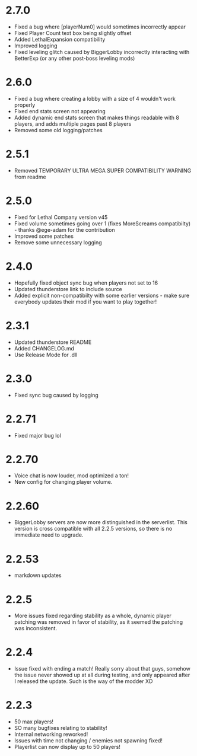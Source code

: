 # 2.7.0
+ Fixed a bug where [playerNum0] would sometimes incorrectly appear
+ Fixed Player Count text box being slightly offset
+ Added LethalExpansion compatibility
+ Improved logging
+ Fixed leveling glitch caused by BiggerLobby incorrectly interacting with BetterExp (or any other post-boss leveling mods)
# 2.6.0
+ Fixed a bug where creating a lobby with a size of 4 wouldn't work properly
+ Fixed end stats screen not appearing
+ Added dynamic end stats screen that makes things readable with 8 players, and adds multiple pages past 8 players
+ Removed some old logging/patches
# 2.5.1
+ Removed TEMPORARY ULTRA MEGA SUPER COMPATIBILITY WARNING from readme
# 2.5.0
+ Fixed for Lethal Company version v45
+ Fixed volume sometimes going over 1 (fixes MoreScreams compatibilty) - thanks @ege-adam for the contribution
+ Improved some patches
+ Remove some unnecessary logging
# 2.4.0
+ Hopefully fixed object sync bug when players not set to 16
+ Updated thunderstore link to include source
+ Added explicit non-compatibilty with some earlier versions - make sure everybody updates their mod if you want to play together!
# 2.3.1
+ Updated thunderstore README
+ Added CHANGELOG.md
+ Use Release Mode for .dll
# 2.3.0
+ Fixed sync bug caused by logging
# 2.2.71
+ Fixed major bug lol
# 2.2.70
+ Voice chat is now louder, mod optimized a ton!
+ New config for changing player volume.
# 2.2.60
+ BiggerLobby servers are now more distinguished in the serverlist. This version is cross compatible with all 2.2.5 versions, so there is no immediate need to upgrade.
# 2.2.53
+ markdown updates
# 2.2.5
+ More issues fixed regarding stability as a whole, dynamic player patching was removed in favor of stability, as it seemed the patching was inconsistent.
# 2.2.4
+ Issue fixed with ending a match! Really sorry about that guys, somehow the issue never showed up at all during testing, and only appeared after I released the update. Such is the way of the modder XD
# 2.2.3
+ 50 max players!
+ SO many bugfixes relating to stability!
+ Internal networking reworked!
+ Issues with time not changing / enemies not spawning fixed!
+ Playerlist can now display up to 50 players!
